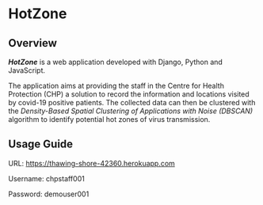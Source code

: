 # HotZone
## Overview
***HotZone*** is a web application developed with Django, Python and JavaScript. 

The application aims at providing the staff in the Centre for Health Protection (CHP) a solution to record the information and locations visited by covid-19 positive patients. The collected data can then be clustered with the *Density-Based Spatial Clustering of Applications with Noise (DBSCAN)* algorithm to identify potential hot zones of virus transmission.  

## Usage Guide 
URL: https://thawing-shore-42360.herokuapp.com

Username: chpstaff001

Password: demouser001
